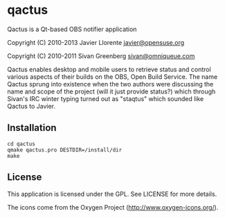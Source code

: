 qactus
======

Qactus is a Qt-based OBS notifier application

Copyright (C) 2010-2013 Javier Llorente <javier@opensuse.org>

Copyright (C) 2010-2011 Sivan Greenberg <sivan@omniqueue.com>


Qactus enables desktop and mobile users to retrieve status and control various aspects of their builds on the OBS, 
Open Build Service. 
The name Qactus sprung into existence when the two authors were discussing the name and scope of the project 
(will it just provide status?) which through Sivan's IRC winter typing turned out as "staqtus" which sounded like 
Qactus to Javier.

Installation
------------
```
cd qactus
qmake qactus.pro DESTDIR=/install/dir
make
```

License
-------
This application is licensed under the GPL. See LICENSE for more details.

The icons come from the Oxygen Project (http://www.oxygen-icons.org/).



